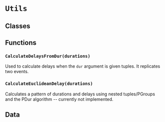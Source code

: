 # `Utils`

## Classes

## Functions

### `CalculateDelaysFromDur(durations)`

Used to calculate delays when the `dur` argument is given tuples.
It replicates two events.

### `CalculateEuclideanDelay(durations)`

Calculates a pattern of durations and delays using nested
tuples/PGroups and the PDur algorithm -- currently not implemented.

## Data

